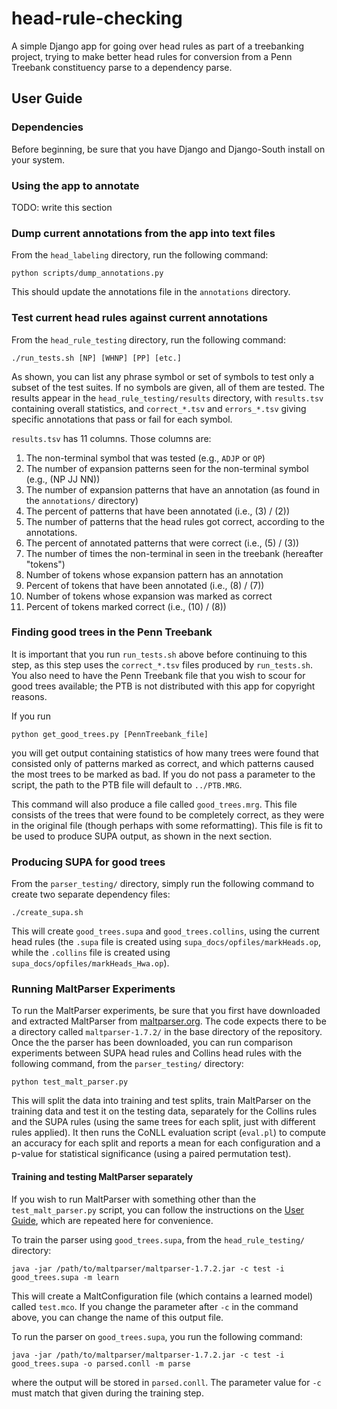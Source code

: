 head-rule-checking
==================

A simple Django app for going over head rules as part of a treebanking project,
trying to make better head rules for conversion from a Penn Treebank
constituency parse to a dependency parse.

## User Guide

### Dependencies

Before beginning, be sure that you have Django and Django-South install on your
system.

### Using the app to annotate

TODO: write this section

### Dump current annotations from the app into text files

From the `head_labeling` directory, run the following command:

    python scripts/dump_annotations.py

This should update the annotations file in the `annotations` directory.

### Test current head rules against current annotations

From the `head_rule_testing` directory, run the following command:

    ./run_tests.sh [NP] [WHNP] [PP] [etc.]

As shown, you can list any phrase symbol or set of symbols to test only a
subset of the test suites.  If no symbols are given, all of them are tested.
The results appear in the `head_rule_testing/results` directory, with
`results.tsv` containing overall statistics, and `correct_*.tsv` and
`errors_*.tsv` giving specific annotations that pass or fail for each symbol.

`results.tsv` has 11 columns.  Those columns are:

1. The non-terminal symbol that was tested (e.g., `ADJP` or `QP`)
2. The number of expansion patterns seen for the non-terminal symbol (e.g.,
   (NP JJ NN))
3. The number of expansion patterns that have an annotation (as found in the
   `annotations/` directory)
4. The percent of patterns that have been annotated (i.e., (3) / (2))
5. The number of patterns that the head rules got correct, according to the
   annotations.
6. The percent of annotated patterns that were correct (i.e., (5) / (3))
7. The number of times the non-terminal in seen in the treebank (hereafter
   "tokens")
8. Number of tokens whose expansion pattern has an annotation
9. Percent of tokens that have been annotated (i.e., (8) / (7))
10. Number of tokens whose expansion was marked as correct
11. Percent of tokens marked correct (i.e., (10) / (8))

### Finding good trees in the Penn Treebank

It is important that you run `run_tests.sh` above before continuing to this
step, as this step uses the `correct_*.tsv` files produced by `run_tests.sh`.
You also need to have the Penn Treebank file that you wish to scour for good
trees available; the PTB is not distributed with this app for copyright
reasons.

If you run

    python get_good_trees.py [PennTreebank_file]

you will get output containing statistics of how many trees were found that
consisted only of patterns marked as correct, and which patterns caused the
most trees to be marked as bad.  If you do not pass a parameter to the script,
the path to the PTB file will default to `../PTB.MRG`.

This command will also produce a file called `good_trees.mrg`.  This file
consists of the trees that were found to be completely correct, as they were in
the original file (though perhaps with some reformatting).  This file is fit to
be used to produce SUPA output, as shown in the next section.

### Producing SUPA for good trees

From the `parser_testing/` directory, simply run the following command to
create two separate dependency files:

    ./create_supa.sh

This will create `good_trees.supa` and `good_trees.collins`, using the current
head rules (the `.supa` file is created using `supa_docs/opfiles/markHeads.op`,
while the `.collins` file is created using
`supa_docs/opfiles/markHeads_Hwa.op`).

### Running MaltParser Experiments

To run the MaltParser experiments, be sure that you first have downloaded and
extracted MaltParser from
[maltparser.org](http://www.maltparser.org/install.html).  The code expects
there to be a directory called `maltparser-1.7.2/` in the base directory of the
repository.  Once the the parser has been downloaded, you can run comparison
experiments between SUPA head rules and Collins head rules with the following
command, from the `parser_testing/` directory:

    python test_malt_parser.py

This will split the data into training and test splits, train MaltParser on the
training data and test it on the testing data, separately for the Collins rules
and the SUPA rules (using the same trees for each split, just with different
rules applied).  It then runs the CoNLL evaluation script (`eval.pl`) to
compute an accuracy for each split and reports a mean for each configuration
and a p-value for statistical significance (using a paired permutation test).

#### Training and testing MaltParser separately

If you wish to run MaltParser with something other than the
`test_malt_parser.py` script, you can follow the instructions on the [User
Guide](http://www.maltparser.org/userguide.html), which are repeated here for
convenience.

To train the parser using `good_trees.supa`, from the `head_rule_testing/`
directory:

    java -jar /path/to/maltparser/maltparser-1.7.2.jar -c test -i good_trees.supa -m learn

This will create a MaltConfiguration file (which contains a learned model)
called `test.mco`.  If you change the parameter after `-c` in the command
above, you can change the name of this output file.

To run the parser on `good_trees.supa`, you run the following command:

    java -jar /path/to/maltparser/maltparser-1.7.2.jar -c test -i good_trees.supa -o parsed.conll -m parse

where the output will be stored in `parsed.conll`.  The parameter value for
`-c` must match that given during the training step.
